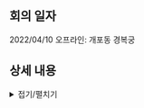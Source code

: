 ## 회의 일자
2022/04/10 오프라인: 개포동 경복궁

## 상세 내용

<details>
<summary>접기/펼치기</summary>
<div markdown="1">

### 담당 분야

|ID|FE/BE|비고|
|--|--|--|
|skim|FE/BE||
|spark|FE/BE||
|joopark|FE/BE||
|hybae|FE/BE||
|hyungyyo|보안|취약점, 해결 방안 등|
|jinbekim|BE||
|juhpark|?||
|kkim|?|User, Profile 등 하고싶어요|

#### hyungyyo: 보안
코드 리뷰하면서 보안 이슈 check 후 처리하는 것 필요! : hyungyyo    
다만 이런 작업은 어느 정도 개발이 진행되야 하므로 초반에는 CI/CD, 코드분석    
이야기해야 하는 것: 공격 범위    
웹 취약점은 git wiki에 취약점 보고서    

### Conventions

<hr>

#### Commit Message Convention
format이 통일되지 않아 수정내용 확인하기 어려움    
n자 이하, 한국어/영어로만, 이런 식으로 규칙 정하기    
최종 결정: 
```
:깃모지: [이슈번호] [기능이름] 구현내용
무적권 영어
```

**참고 링크**
https://blog.ull.im/engineering/2019/03/10/logs-on-git.html    
https://gitmoji.dev/    

#### Log Convention
쓸모있는 vscode extensions
```
Comment Anchors (TODO, FIXME 등)
Git Graph (Github 커밋 트리로 보여줌)
Git History
Git Lens
Git Blame
Prettier
```

#### Coding Convention
**내부 함수나 모듈에 대한 주석 양식**
: JSDoc
```
/#### 
 * [description]
 *
 * @param ~~
 * @returns ~~
 이런식으로
 */
```

#### Branch, Issue
Front와 Back으로 브랜치를 나누고 각각 issue - 해결 방식으로 진행    
특정 시점(2~3일)마다 두 브랜치를 합쳐서 main branch로    
cadet 1이 FE의 000 issue를 해결하고 올리면 다른 cadet 2가 확인 후 FE로 올리며 main 브랜치로 합칠때 hyungyyo님이 확인
github 기능: draft (link: https://hbase.tistory.com/50)    
보안(형유)은 모든 커밋으로    

CR 관련
```
git config --global -e
https://www.lesstif.com/gitbook/git-crlf-20776404.html
window : git config --global core.autocrlf true
mac : git config --global core.autocrlf input
```

#### Issue Template
```
종류: Bug, Feature
Assign 필요

Bug:
	Mandatory:
		Symptom
		Environment: Browser, OS 등 (버전 포함)
	Optional:
		Screenshot
		How to solve
		Blame

Feature:
	Mandatory:
		필요 기능
		연관 기능
	Optional:
		Description
		Whatever
```

#### Pull Request Template
```
뭘 고쳤는지
왜 고쳤는지
```

#### Codding Convention
Eslint 쓰고 **Airbnb**꺼 쓰자!    
자동으로 바꿔준대요    
+ Prettier? @yamkim   

<hr>

### CI/CD
@joohongpark

### 문서 정리 방식
지금은 TeamTranscendence/wiki지만 실제 Repo 만들면 거기 Github Wiki에다가 쓰자    
https://github.com/innovationacademy-kr/42Swim/wiki    
https://github.com/innovationacademy-kr/slabs-saver/wiki    
일단 코드 중에 만들어놓고 나중에 포폴로 쓸 수 있게 1주일간 제대로 만들어보자!! 재밌게땅 (외부링크 쓰지 말고 github 내부에서만 동작하도록!)
```
실행방법, 환경세팅 (환경변수 세팅 shell?)
기획
- 다이어그램 등등
회의록
코드설명
- 기능별로
- 모의해킹 보고서 (보안관련) (이거 reference로 쓰기)
```
github - settings - security - 환경변수 설정하는게 있다!!    
뭔가 개 멋있네요    

### 기능 명세
```
```

### 서브젝트 리뷰
```
Backend: NestJS
Frontend: TypeScript, React
DB: PostgreSQL
ORM: TypeORM
Single Page Application
User Status: Websocket? DBQuery는 무거우니까..
```
애매한 것: 메비스 같은 추가 라이브러리

</div>
</details>
